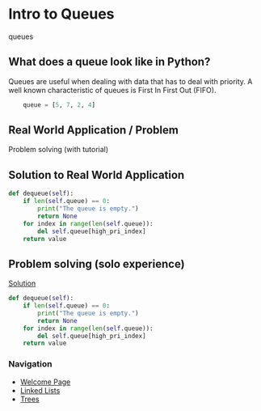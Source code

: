 # Intro to Queues
queues

## What does a queue look like in Python?
Queues are useful when dealing with data that has to deal with priority. A well known characteristic of queues is First In First Out (FIFO).
```py
    queue = [5, 7, 2, 4]
```

## Real World Application / Problem
Problem solving (with tutorial)

## Solution to Real World Application

```py
def dequeue(self):
    if len(self.queue) == 0:
        print("The queue is empty.")
        return None
    for index in range(len(self.queue)):
        del self.queue[high_pri_index]
    return value
```

## Problem solving (solo experience)

[Solution](solution.md)

```py
def dequeue(self):
    if len(self.queue) == 0:
        print("The queue is empty.")
        return None
    for index in range(len(self.queue)):
        del self.queue[high_pri_index]
    return value
```

### Navigation
- [Welcome Page](welcome.md)
- [Linked Lists](linked_lists.md)
- [Trees](trees.md)

